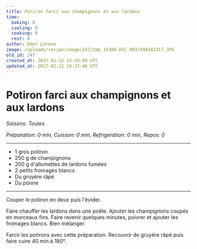 ```yaml
---
title: Potiron farci aux champignons et aux lardons
time:
  baking: 0
  cooling: 0
  cooking: 0
  rest: 0
author: Odet Lorène
image: /uploads/recipe/image/247/tmp_15380-DSC_0037498382317.JPG
old_id: 247
created_at: 2017-02-12 13:19:49 UTC
updated_at: 2017-02-12 14:37:46 UTC
---
```


# Potiron farci aux champignons et aux lardons

_Saisons: Toutes_

_Préparation: 0 min, Cuisson: 0 min, Refrigération: 0 min, Repos: 0_

---

- 1 gros potiron
- 250 g de champignons
- 200 g d'allumettes de lardons fumées
- 2 petits fromages blancs
- Du gruyère râpé
- Du poivre

---

Couper le potiron en deux puis l'évider.

Faire chauffer les lardons dans une poêle. Ajouter les champignons coupés en morceaux fins. Faire revenir quelques minutes, poivrer et ajouter les fromages blancs. Bien mélanger.

Farcir les potirons avec cette préparation. Recouvrir de gruyère râpé puis faire cuire 40 min à 180°.
